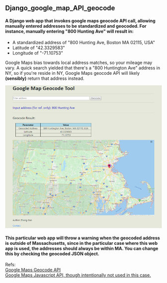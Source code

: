 
<h2>Django_google_map_API_geocode</h2>
<h4>A Django web app that invokes google maps geocode API call, allowing manually entered addresses to be standardized and geocoded. For instance, manually entering "800 Hunting Ave" will result in:</h4>
<ul>
  <li>A standardized address of "800 Hunting Ave, Boston MA 02115, USA"</li>
  <li>Latitude of "42.3329583"</li>
  <li>Longitude of "-71.10753"</li>
</ul>
<p>
  <span>
    Google Maps bias towards local address matches, so your mileage may vary. A quick search yielded that there's a "800 Huntington Ave" address in NY, so if you're reside in NY, Google Maps geocode API will likely
  </span>
  <span><b>(sensibly)</b></span>
  <span>return that address instead.</span>
</p>

<img src='Geocode_example.png' alt='visual example'></img>

<h4>This particular web app will throw a warning when the geocoded address is outside of Massachusetts, since in the particular case where this web app is used, the addresses should always be within MA. You can change this by checking the geocoded JSON object.</h4>

Refs:
<br>
<a href="https://developers.google.com/maps/documentation/geocoding/start#sample-request">Google Maps Geocode API</a>
<br>
<a href="https://developers.google.com/maps/documentation/javascript/overview">Google Maps Javascript API, though intentionally not used in this case.</a>
